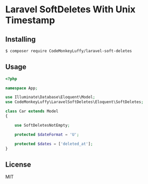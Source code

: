 # Laravel SoftDeletes With Unix Timestamp

## Installing

```sh
$ composer require CodeMonkeyLuffy/laravel-soft-deletes
```


## Usage

```php
<?php

namespace App;

use Illuminate\Database\Eloquent\Model;
use CodeMonkeyLuffy\LaravelSoftDeletes\Eloquent\SoftDeletes;

class Car extends Model
{

    use SoftDeletesNotEmpty;

    protected $dateFormat = 'U';

    protected $dates = ['deleted_at'];
}
```

## License

MIT